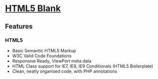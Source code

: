 # [HTML5 Blank](http://html5blank.com)


## Features

### HTML5
* Basic Semantic HTML5 Markup
* W3C Valid Code Foundations
* Responsive Ready, ViewPort meta data
* HTML Class support for IE7, IE8, IE9 Conditionals (HTML5 Boilerplate)
* Clean, neatly organised code, with PHP annotations


